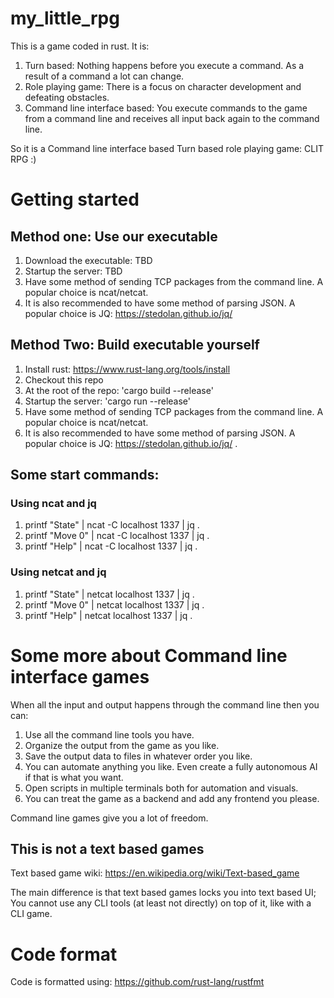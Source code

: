 # my_little_rpg

This is a game coded in rust. It is: 
1. Turn based: Nothing happens before you execute a command. As a result of a command a lot can change. 
2. Role playing game: There is a focus on character development and defeating obstacles. 
3. Command line interface based: You execute commands to the game from a command line and receives all input back again to the command line. 

So it is a Command line interface based Turn based role playing game: CLIT RPG :) 

# Getting started 

## Method one: Use our executable
1. Download the executable: TBD 
1. Startup the server: TBD
1. Have some method of sending TCP packages from the command line. A popular choice is ncat/netcat.
1. It is also recommended to have some method of parsing JSON. A popular choice is JQ: https://stedolan.github.io/jq/ 

## Method Two: Build executable yourself

1. Install rust: https://www.rust-lang.org/tools/install 
2. Checkout this repo
3. At the root of the repo: 'cargo build --release'
4. Startup the server: 'cargo run --release'
5. Have some method of sending TCP packages from the command line. A popular choice is ncat/netcat.
6. It is also recommended to have some method of parsing JSON. A popular choice is JQ: https://stedolan.github.io/jq/ . 

## Some start commands: 

### Using ncat and jq
1. printf "State" | ncat -C localhost 1337 | jq .
2. printf "Move 0" | ncat -C localhost 1337 | jq .
3. printf "Help" | ncat -C localhost 1337 | jq .

### Using netcat and jq
1. printf "State" | netcat localhost 1337 | jq .
2. printf "Move 0" | netcat localhost 1337 | jq .
3. printf "Help" | netcat localhost 1337 | jq .

# Some more about Command line interface games

When all the input and output happens through the command line then you can: 
1. Use all the command line tools you have. 
2. Organize the output from the game as you like.
3. Save the output data to files in whatever order you like. 
4. You can automate anything you like. Even create a fully autonomous AI if that is what you want. 
5. Open scripts in multiple terminals both for automation and visuals. 
6. You can treat the game as a backend and add any frontend you please. 

Command line games give you a lot of freedom. 

## This is not a text based games
Text based game wiki: https://en.wikipedia.org/wiki/Text-based_game 

The main difference is that text based games locks you into text based UI; You cannot use any CLI tools (at least not directly) on top of it, like with a CLI game. 

# Code format

Code is formatted using: https://github.com/rust-lang/rustfmt